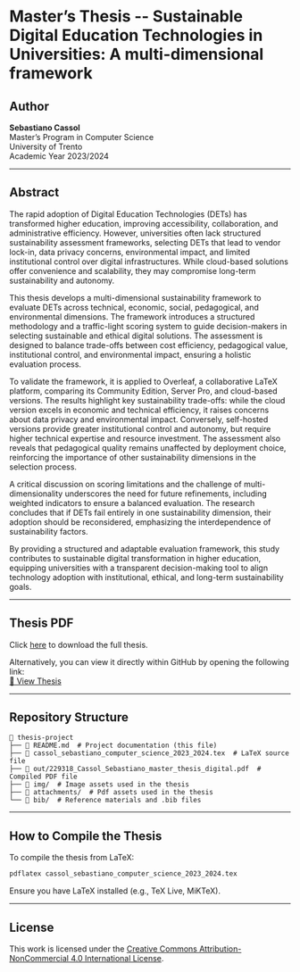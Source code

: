 # Master’s Thesis -- **Sustainable Digital Education Technologies in Universities: A multi-dimensional framework**

## Author
**Sebastiano Cassol**  
Master’s Program in Computer Science  
University of Trento  
Academic Year 2023/2024

---

## Abstract
The rapid adoption of Digital Education Technologies (DETs) has transformed higher education, improving accessibility, collaboration, and administrative efficiency. However, universities often lack structured sustainability assessment frameworks, selecting DETs that lead to vendor lock-in, data privacy concerns, environmental impact, and limited institutional control over digital infrastructures. While cloud-based solutions offer convenience and scalability, they may compromise long-term sustainability and autonomy.

This thesis develops a multi-dimensional sustainability framework to evaluate DETs across technical, economic, social, pedagogical, and environmental dimensions. The framework introduces a structured methodology and a traffic-light scoring system to guide decision-makers in selecting sustainable and ethical digital solutions. The assessment is designed to balance trade-offs between cost efficiency, pedagogical value, institutional control, and environmental impact, ensuring a holistic evaluation process.

To validate the framework, it is applied to Overleaf, a collaborative LaTeX platform, comparing its Community Edition, Server Pro, and cloud-based versions. The results highlight key sustainability trade-offs: while the cloud version excels in economic and technical efficiency, it raises concerns about data privacy and environmental impact. Conversely, self-hosted versions provide greater institutional control and autonomy, but require higher technical expertise and resource investment. The assessment also reveals that pedagogical quality remains unaffected by deployment choice, reinforcing the importance of other sustainability dimensions in the selection process.

A critical discussion on scoring limitations and the challenge of multi-dimensionality underscores the need for future refinements, including weighted indicators to ensure a balanced evaluation. The research concludes that if DETs fail entirely in one sustainability dimension, their adoption should be reconsidered, emphasizing the interdependence of sustainability factors.

By providing a structured and adaptable evaluation framework, this study contributes to sustainable digital transformation in higher education, equipping universities with a transparent decision-making tool to align technology adoption with institutional, ethical, and long-term sustainability goals.

---

## Thesis PDF
Click [here](./out/229318_Cassol_Sebastiano_master_thesis_digital.pdf) to download the full thesis.

Alternatively, you can view it directly within GitHub by opening the following link:  
[📄 View Thesis](./out/229318_Cassol_Sebastiano_master_thesis_digital.pdf)

---

## Repository Structure
```
📂 thesis-project
├── 📄 README.md  # Project documentation (this file)
├── 📜 cassol_sebastiano_computer_science_2023_2024.tex  # LaTeX source file
├── 📄 out/229318_Cassol_Sebastiano_master_thesis_digital.pdf  # Compiled PDF file
├── 📂 img/  # Image assets used in the thesis
├── 📂 attachments/  # Pdf assets used in the thesis
└── 📂 bib/  # Reference materials and .bib files
```

---

## How to Compile the Thesis
To compile the thesis from LaTeX:
```bash
pdflatex cassol_sebastiano_computer_science_2023_2024.tex
```
Ensure you have LaTeX installed (e.g., TeX Live, MiKTeX).

---

## License
This work is licensed under the [Creative Commons Attribution-NonCommercial 4.0 International License](https://creativecommons.org/licenses/by-nc/4.0/).
